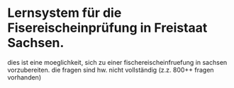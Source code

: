 # Lernsystem für die Fisereischeinprüfung in Freistaat Sachsen.

dies ist eine moeglichkeit, sich zu einer fischereischeinfruefung in sachsen vorzubereiten. 
die fragen sind hw. nicht vollständig (z.z. 800++ fragen vorhanden)

